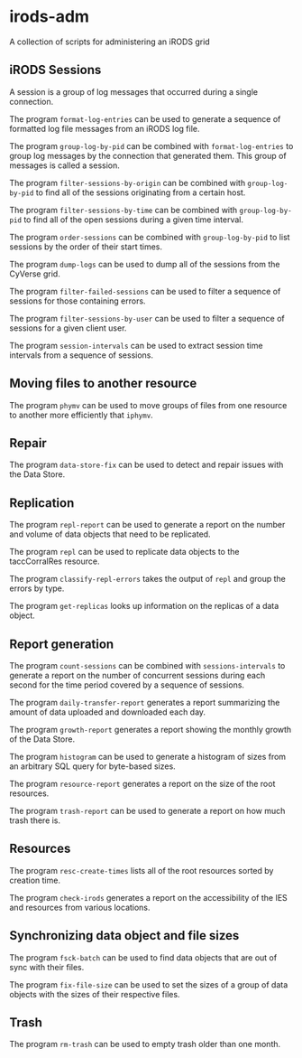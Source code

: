 # irods-adm

A collection of scripts for administering an iRODS grid


## iRODS Sessions

A session is a group of log messages that occurred during a single connection.

The program `format-log-entries` can be used to generate a sequence of formatted
log file messages from an iRODS log file.

The program `group-log-by-pid` can be combined with `format-log-entries` to
group log messages by the connection that generated them. This group of messages
is called a session.

The program `filter-sessions-by-origin` can be combined with `group-log-by-pid`
to find all of the sessions originating from a certain host.

The program `filter-sessions-by-time` can be combined with `group-log-by-pid` to
find all of the open sessions during a given time interval.

The program `order-sessions` can be combined with `group-log-by-pid` to list
sessions by the order of their start times.

The program `dump-logs` can be used to dump all of the sessions from the CyVerse
grid.

The program `filter-failed-sessions` can be used to filter a sequence of
sessions for those containing errors.

The program `filter-sessions-by-user` can be used to filter a sequence of
sessions for a given client user.

The program `session-intervals` can be used to extract session time intervals
from a sequence of sessions.


## Moving files to another resource

The program `phymv` can be used to move groups of files from one resource to
another more efficiently that `iphymv`.


## Repair

The program `data-store-fix` can be used to detect and repair issues with the
Data Store.


## Replication

The program `repl-report` can be used to generate a report on the number and
volume of data objects that need to be replicated.

The program `repl` can be used to replicate data objects to the taccCorralRes
resource.

The program `classify-repl-errors` takes the output of `repl` and group the
errors by type.

The program `get-replicas` looks up information on the replicas of a data
object.


## Report generation

The program `count-sessions` can be combined with `sessions-intervals` to
generate a report on the number of concurrent sessions during each second for
the time period covered by a sequence of sessions.

The program `daily-transfer-report` generates a report summarizing the amount of
data uploaded and downloaded each day.

The program `growth-report` generates a report showing the monthly growth of the
Data Store.

The program `histogram` can be used to generate a histogram of sizes from an
arbitrary SQL query for byte-based sizes.

The program `resource-report` generates a report on the size of the root
resources.

The program `trash-report` can be used to generate a report on how much trash
there is.


## Resources

The program `resc-create-times` lists all of the root resources sorted by
creation time.

The program `check-irods` generates a report on the accessibility of the IES and
resources from various locations.


## Synchronizing data object and file sizes

The program `fsck-batch` can be used to find data objects that are out of sync
with their files.

The program `fix-file-size` can be used to set the sizes of a group of data
objects with the sizes of their respective files.


## Trash

The program `rm-trash` can be used to empty trash older than one month.
